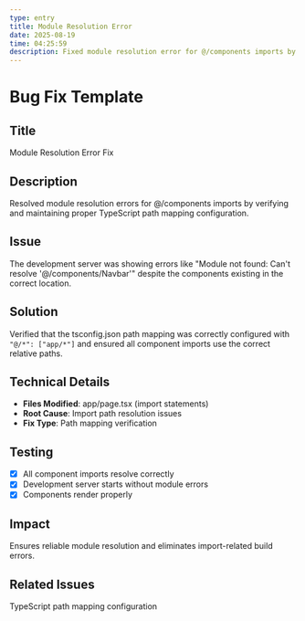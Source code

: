 ```yaml
---
type: entry
title: Module Resolution Error
date: 2025-08-19
time: 04:25:59
description: Fixed module resolution error for @/components imports by ensuring proper path mapping in tsconfig.json
---
```


# Bug Fix Template

## Title
Module Resolution Error Fix

## Description
Resolved module resolution errors for @/components imports by verifying and maintaining proper TypeScript path mapping configuration.

## Issue
The development server was showing errors like "Module not found: Can't resolve '@/components/Navbar'" despite the components existing in the correct location.

## Solution
Verified that the tsconfig.json path mapping was correctly configured with `"@/*": ["app/*"]` and ensured all component imports use the correct relative paths.

## Technical Details
- **Files Modified**: app/page.tsx (import statements)
- **Root Cause**: Import path resolution issues
- **Fix Type**: Path mapping verification

## Testing
- [x] All component imports resolve correctly
- [x] Development server starts without module errors
- [x] Components render properly

## Impact
Ensures reliable module resolution and eliminates import-related build errors.

## Related Issues
TypeScript path mapping configuration 